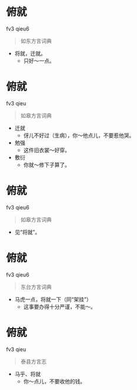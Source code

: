 # 俯就
fv3 qieu6
> 如东方言词典
- 将就，迁就。
  - 只好～一点。

# 俯就
fv3 qieu
> 如皋方言词典
- 迁就
  - 伢儿不好过（生病），你～他点儿，不要惹他哭。
- 勉强
  - 这件旧衣裳～好穿。
- 敷衍
  - 你就～修下子算了。

# 俯就
fv3 qieu6
> 如皋方言词典
- 见“将就”。

# 俯就
fv3 qieu6
> 东台方言词典
- 马虎一点，将就一下（同“架挂”）
  - 这事要办得十分严谨，不能～。

# 俯就
fv3 qieu
> 泰县方言志
- 马乎、将就
  - 你～点儿，不要收他的钱。
